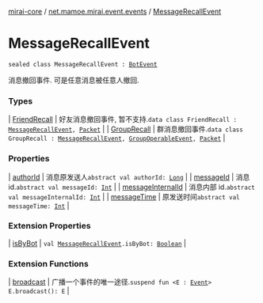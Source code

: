 [mirai-core](../../index.md) / [net.mamoe.mirai.event.events](../index.md) / [MessageRecallEvent](./index.md)

# MessageRecallEvent

`sealed class MessageRecallEvent : `[`BotEvent`](../-bot-event/index.md)

消息撤回事件. 可是任意消息被任意人撤回.

### Types

| [FriendRecall](-friend-recall/index.md) | 好友消息撤回事件, 暂不支持.`data class FriendRecall : `[`MessageRecallEvent`](./index.md)`, `[`Packet`](../../net.mamoe.mirai.qqandroid.network/-packet/index.md) |
| [GroupRecall](-group-recall/index.md) | 群消息撤回事件.`data class GroupRecall : `[`MessageRecallEvent`](./index.md)`, `[`GroupOperableEvent`](../-group-operable-event/index.md)`, `[`Packet`](../../net.mamoe.mirai.qqandroid.network/-packet/index.md) |

### Properties

| [authorId](author-id.md) | 消息原发送人`abstract val authorId: `[`Long`](https://kotlinlang.org/api/latest/jvm/stdlib/kotlin/-long/index.html) |
| [messageId](message-id.md) | 消息 id.`abstract val messageId: `[`Int`](https://kotlinlang.org/api/latest/jvm/stdlib/kotlin/-int/index.html) |
| [messageInternalId](message-internal-id.md) | 消息内部 id.`abstract val messageInternalId: `[`Int`](https://kotlinlang.org/api/latest/jvm/stdlib/kotlin/-int/index.html) |
| [messageTime](message-time.md) | 原发送时间`abstract val messageTime: `[`Int`](https://kotlinlang.org/api/latest/jvm/stdlib/kotlin/-int/index.html) |

### Extension Properties

| [isByBot](../is-by-bot.md) | `val `[`MessageRecallEvent`](./index.md)`.isByBot: `[`Boolean`](https://kotlinlang.org/api/latest/jvm/stdlib/kotlin/-boolean/index.html) |

### Extension Functions

| [broadcast](../../net.mamoe.mirai.event/broadcast.md) | 广播一个事件的唯一途径.`suspend fun <E : `[`Event`](../../net.mamoe.mirai.event/-event.md)`> E.broadcast(): E` |

